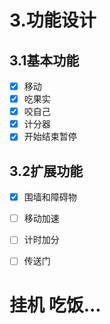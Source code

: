 # 3.功能设计

## 3.1基本功能

- [x] 移动
- [x] 吃果实
- [x] 咬自己
- [x] 计分器
- [x] 开始结束暂停

## 3.2扩展功能

- [x] 围墙和障碍物
- [ ] 移动加速
- [ ] 计时加分
- [ ] 传送门













# 挂机 吃饭...











